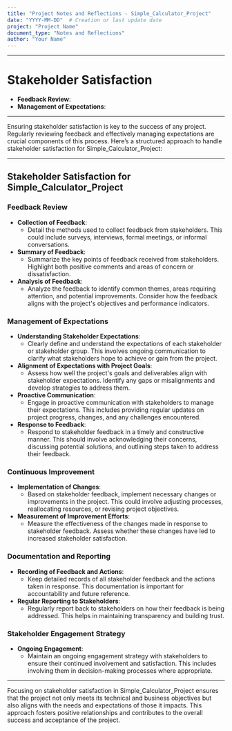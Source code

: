 ```yaml
---
title: "Project Notes and Reflections - Simple_Calculator_Project"
date: "YYYY-MM-DD"  # Creation or last update date
project: "Project Name"
document_type: "Notes and Reflections"
author: "Your Name"
---
```

---
# Stakeholder Satisfaction

- **Feedback Review**:
- **Management of Expectations**:

---
Ensuring stakeholder satisfaction is key to the success of any project. Regularly reviewing feedback and effectively managing expectations are crucial components of this process. Here’s a structured approach to handle stakeholder satisfaction for Simple_Calculator_Project:

---

## Stakeholder Satisfaction for Simple_Calculator_Project

### Feedback Review
- **Collection of Feedback**:
  - Detail the methods used to collect feedback from stakeholders. This could include surveys, interviews, formal meetings, or informal conversations.
- **Summary of Feedback**:
  - Summarize the key points of feedback received from stakeholders. Highlight both positive comments and areas of concern or dissatisfaction.
- **Analysis of Feedback**:
  - Analyze the feedback to identify common themes, areas requiring attention, and potential improvements. Consider how the feedback aligns with the project's objectives and performance indicators.

### Management of Expectations
- **Understanding Stakeholder Expectations**:
  - Clearly define and understand the expectations of each stakeholder or stakeholder group. This involves ongoing communication to clarify what stakeholders hope to achieve or gain from the project.
- **Alignment of Expectations with Project Goals**:
  - Assess how well the project's goals and deliverables align with stakeholder expectations. Identify any gaps or misalignments and develop strategies to address them.
- **Proactive Communication**:
  - Engage in proactive communication with stakeholders to manage their expectations. This includes providing regular updates on project progress, changes, and any challenges encountered.
- **Response to Feedback**:
  - Respond to stakeholder feedback in a timely and constructive manner. This should involve acknowledging their concerns, discussing potential solutions, and outlining steps taken to address their feedback.

### Continuous Improvement
- **Implementation of Changes**:
  - Based on stakeholder feedback, implement necessary changes or improvements in the project. This could involve adjusting processes, reallocating resources, or revising project objectives.
- **Measurement of Improvement Efforts**:
  - Measure the effectiveness of the changes made in response to stakeholder feedback. Assess whether these changes have led to increased stakeholder satisfaction.

### Documentation and Reporting
- **Recording of Feedback and Actions**:
  - Keep detailed records of all stakeholder feedback and the actions taken in response. This documentation is important for accountability and future reference.
- **Regular Reporting to Stakeholders**:
  - Regularly report back to stakeholders on how their feedback is being addressed. This helps in maintaining transparency and building trust.

### Stakeholder Engagement Strategy
- **Ongoing Engagement**:
  - Maintain an ongoing engagement strategy with stakeholders to ensure their continued involvement and satisfaction. This includes involving them in decision-making processes where appropriate.

---

Focusing on stakeholder satisfaction in Simple_Calculator_Project ensures that the project not only meets its technical and business objectives but also aligns with the needs and expectations of those it impacts. This approach fosters positive relationships and contributes to the overall success and acceptance of the project.